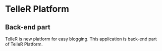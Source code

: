 # TelleR Platform
## Back-end part
TelleR is new platform for easy blogging. This application is back-end part of TelleR Platform.
